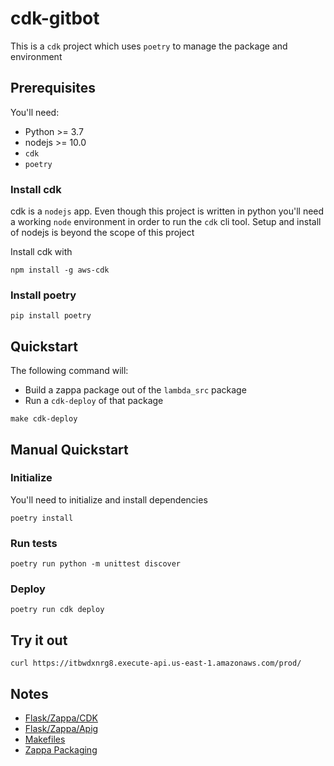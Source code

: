 # cdk-gitbot
This is a `cdk` project which uses `poetry` to manage the package and environment

## Prerequisites
You'll need:
* Python >= 3.7
* nodejs >= 10.0
* `cdk` 
* `poetry`

### Install cdk
cdk is a `nodejs` app.  Even though this project is written in python you'll need a working `node` environment in order to run the `cdk` cli tool.  Setup and install of nodejs is beyond the scope of this project

Install cdk with
```
npm install -g aws-cdk
```

### Install poetry
```
pip install poetry
```

## Quickstart
The following command will:
* Build a zappa package out of the `lambda_src` package
* Run a `cdk-deploy` of that package
```
make cdk-deploy
```


## Manual Quickstart
### Initialize
You'll need to initialize and install dependencies
```
poetry install
```

### Run tests
```
poetry run python -m unittest discover
```

### Deploy
```
poetry run cdk deploy
```

## Try it out
```
curl https://itbwdxnrg8.execute-api.us-east-1.amazonaws.com/prod/
```

## Notes
* [Flask/Zappa/CDK](https://dev.to/raphael_jambalos/more-than-hello-world-in-lambda-build-and-deploy-flask-apis-in-aws-lambda-via-cdk-1m04)
* [Flask/Zappa/Apig](https://github.com/adamjq/aws-lambda-flask-proxy-api)
* [Makefiles](https://medium.com/aigent/makefiles-for-python-and-beyond-5cf28349bf05)
* [Zappa Packaging](https://github.com/zappa/Zappa#package)